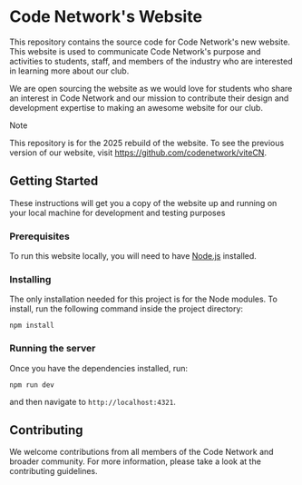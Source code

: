 # Code Network's Website
This repository contains the source code for Code Network's new website. This website is used to communicate Code Network's purpose and activities to students, staff, and members of the industry who are interested in learning more about our club.

We are open sourcing the website as we would love for students who share an interest in Code Network and our mission to contribute their design and development expertise to making an awesome website for our club.

> [!NOTE]
> This repository is for the 2025 rebuild of the website. To see the previous version of our website, visit https://github.com/codenetwork/viteCN.

## Getting Started

These instructions will get you a copy of the website up and running on your local machine for development and testing purposes

### Prerequisites

To run this website locally, you will need to have [Node.js](https://nodejs.org/en) installed.

### Installing

The only installation needed for this project is for the Node modules. To install, run the following command inside the project directory:

```
npm install
```

### Running the server

Once you have the dependencies installed, run:

```
npm run dev
```

and then navigate to `http://localhost:4321`.

## Contributing

We welcome contributions from all members of the Code Network and broader community. For more information, please take a look at the contributing guidelines.
